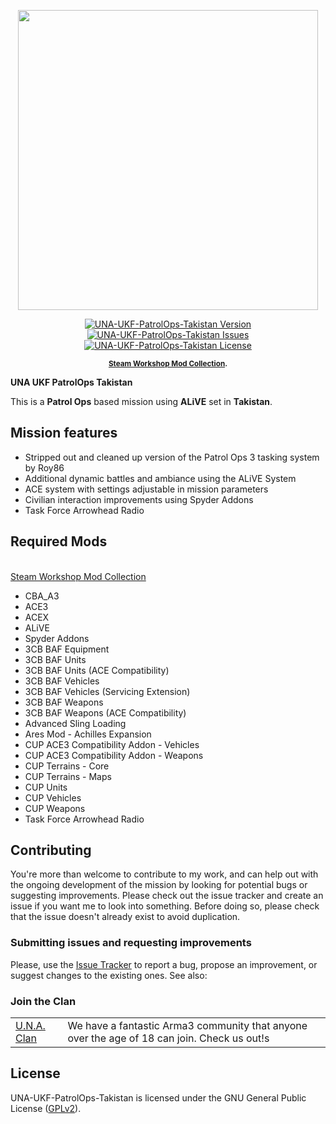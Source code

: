 <p align="center">
    <img src="https://github.com/EchoTwoZero/UNA-UKF-PatrolOps-Takistan/blob/master/extras/assets/logo/una_title.jpg?raw=true" width="480">
</p>

<p align="center">
    <a href="https://github.com/EchoTwoZero/UNA-UKF-PatrolOps-Takistan/releases/latest">
        <img src="https://img.shields.io/badge/Version-1.00-blue.svg?style=flat-square" alt="UNA-UKF-PatrolOps-Takistan Version">
    </a>
    <a href="https://github.com/EchoTwoZero/UNA-UKF-PatrolOps-Takistan/issues">
        <img src="https://img.shields.io/github/issues-raw/EchoTwoZero/UNA-UKF-PatrolOps-Takistan.svg?style=flat-square&label=Issues" alt="UNA-UKF-PatrolOps-Takistan Issues">
    </a>
    <a href="https://github.com/EchoTwoZero/UNA-UKF-PatrolOps-Takistan/blob/master/LICENSE">
        <img src="https://img.shields.io/badge/License-GPLv2-red.svg?style=flat-square" alt="UNA-UKF-PatrolOps-Takistan License">
    </a>
</p>

<p align="center">
    <sup><strong><a href="http://steamcommunity.com/sharedfiles/filedetails/?id=1286303509">Steam Workshop Mod Collection</a>.<br/>
        </a></strong></sup>
</p>

**UNA UKF PatrolOps Takistan**

This is a **Patrol Ops** based mission using **ALiVE** set in **Takistan**.

## Mission features

- Stripped out and cleaned up version of the Patrol Ops 3 tasking system by Roy86
- Additional dynamic battles and ambiance using the ALiVE System
- ACE system with settings adjustable in mission parameters
- Civilian interaction improvements using Spyder Addons
- Task Force Arrowhead Radio

## Required Mods
<br/><a href="http://steamcommunity.com/sharedfiles/filedetails/?id=1286303509">Steam Workshop Mod Collection</a>

- CBA_A3
- ACE3
- ACEX
- ALiVE
- Spyder Addons
- 3CB BAF Equipment
- 3CB BAF Units
- 3CB BAF Units (ACE Compatibility)
- 3CB BAF Vehicles
- 3CB BAF Vehicles (Servicing Extension)
- 3CB BAF Weapons
- 3CB BAF Weapons (ACE Compatibility)
- Advanced Sling Loading
- Ares Mod - Achilles Expansion
- CUP ACE3 Compatibility Addon - Vehicles
- CUP ACE3 Compatibility Addon - Weapons
- CUP Terrains - Core
- CUP Terrains - Maps
- CUP Units
- CUP Vehicles
- CUP Weapons
- Task Force Arrowhead Radio


## Contributing

You're more than welcome to contribute to my work, and can help out with the ongoing development of the mission by looking for potential bugs or suggesting improvements. Please check out the issue tracker and create an issue if you want me to look into something.  Before doing so, please check that the issue doesn't already exist to avoid duplication.

### Submitting issues and requesting improvements

Please, use the [Issue Tracker](https://github.com/EchoTwoZero/UNA-UKF-PatrolOps-Takistan/issues) to report a bug, propose an improvement, or suggest changes to the existing ones. See also:

### Join the Clan

<table>
  <tr>
    <td><a href="https://united-nations-army.eu/">U.N.A. Clan</a></td>
    <td>We have a fantastic Arma3 community that anyone over the age of 18 can join.  Check us out!s</td>
  </tr>
</table>

## License

UNA-UKF-PatrolOps-Takistan is licensed under the GNU General Public License ([GPLv2](https://github.com/EchoTwoZero/UNA-UKF-PatrolOps-Takistan/blob/master/LICENSE)).
